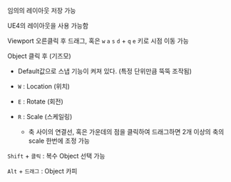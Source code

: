 임의의 레이아웃 저장 가능

UE4의 레이아웃을 사용 가능함

Viewport 오른클릭 후 드래그, 혹은 `w` `a` `s` `d` + `q` `e` 키로 시점 이동 가능



Object 클릭 후 (기즈모)

- Default값으로 스냅 기능이 켜져 있다. (특정 단위만큼 뚝뚝 조작됨)

- `W` : Location (위치)
- `E` : Rotate (회전)
- `R` : Scale (스케일링)
  - 축 사이의 연결선, 혹은 가운데의 점을 클릭하여 드래그하면 2개 이상의 축의 scale 한번에 조정 가능

`Shift` + `클릭` : 복수 Object 선택 가능

`Alt` + `드래그` : Object 카피

